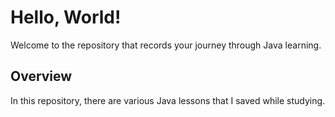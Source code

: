 # Hello, World!

Welcome to the repository that records your journey through Java learning.

## Overview

In this repository, there are various Java lessons that I saved while studying.
